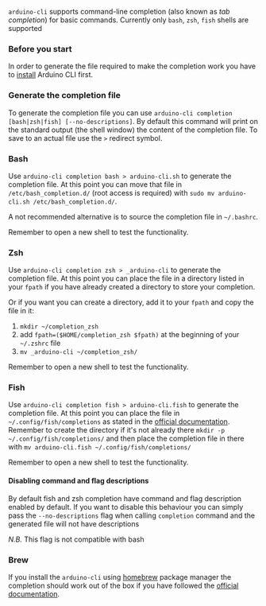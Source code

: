 `arduino-cli` supports command-line completion (also known as _tab completion_) for basic commands. Currently only
`bash`, `zsh`, `fish` shells are supported

### Before you start

In order to generate the file required to make the completion work you have to [install](installation.md) Arduino CLI
first.

### Generate the completion file

To generate the completion file you can use `arduino-cli completion [bash|zsh|fish] [--no-descriptions]`. By default
this command will print on the standard output (the shell window) the content of the completion file. To save to an
actual file use the `>` redirect symbol.

### Bash

Use `arduino-cli completion bash > arduino-cli.sh` to generate the completion file. At this point you can move that file
in `/etc/bash_completion.d/` (root access is required) with `sudo mv arduino-cli.sh /etc/bash_completion.d/`.

A not recommended alternative is to source the completion file in `~/.bashrc`.

Remember to open a new shell to test the functionality.

### Zsh

Use `arduino-cli completion zsh > _arduino-cli` to generate the completion file. At this point you can place the file in
a directory listed in your `fpath` if you have already created a directory to store your completion.

Or if you want you can create a directory, add it to your `fpath` and copy the file in it:

1. `mkdir ~/completion_zsh`
1. add `fpath=($HOME/completion_zsh $fpath)` at the beginning of your `~/.zshrc` file
1. `mv _arduino-cli ~/completion_zsh/`

Remember to open a new shell to test the functionality.

### Fish

Use `arduino-cli completion fish > arduino-cli.fish` to generate the completion file. At this point you can place the
file in `~/.config/fish/completions` as stated in the
[official documentation](http://fishshell.com/docs/current/index.html#where-to-put-completions). Remember to create the
directory if it's not already there `mkdir -p ~/.config/fish/completions/` and then place the completion file in there
with `mv arduino-cli.fish ~/.config/fish/completions/`

Remember to open a new shell to test the functionality.

#### Disabling command and flag descriptions

By default fish and zsh completion have command and flag description enabled by default. If you want to disable this
behaviour you can simply pass the `--no-descriptions` flag when calling `completion` command and the generated file will
not have descriptions

_N.B._ This flag is not compatible with bash

### Brew

If you install the `arduino-cli` using [homebrew](https://brew.sh/) package manager the completion should work out of
the box if you have followed the [official documentation](https://docs.brew.sh/Shell-Completion).
